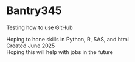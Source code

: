 # Bantry345
Testing how to use GitHub

Hoping to hone skills in Python, R, SAS, and html  
Created June 2025  
Hoping this will help with jobs in the future
